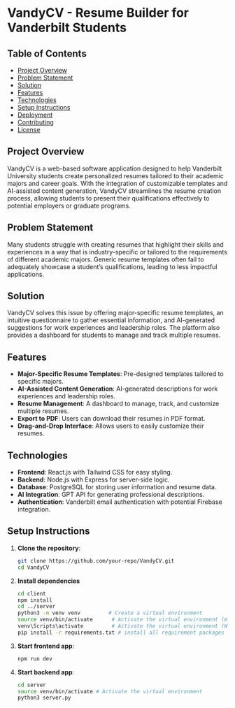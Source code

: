 # VandyCV - Resume Builder for Vanderbilt Students

## Table of Contents

- [Project Overview](#project-overview)
- [Problem Statement](#problem-statement)
- [Solution](#solution)
- [Features](#features)
- [Technologies](#technologies)
- [Setup Instructions](#setup-instructions)
- [Deployment](#deployment)
- [Contributing](#contributing)
- [License](#license)

## Project Overview

VandyCV is a web-based software application designed to help Vanderbilt University students create personalized resumes tailored to their academic majors and career goals. With the integration of customizable templates and AI-assisted content generation, VandyCV streamlines the resume creation process, allowing students to present their qualifications effectively to potential employers or graduate programs.

## Problem Statement

Many students struggle with creating resumes that highlight their skills and experiences in a way that is industry-specific or tailored to the requirements of different academic majors. Generic resume templates often fail to adequately showcase a student’s qualifications, leading to less impactful applications.

## Solution

VandyCV solves this issue by offering major-specific resume templates, an intuitive questionnaire to gather essential information, and AI-generated suggestions for work experiences and leadership roles. The platform also provides a dashboard for students to manage and track multiple resumes.

## Features

- **Major-Specific Resume Templates**: Pre-designed templates tailored to specific majors.
- **AI-Assisted Content Generation**: AI-generated descriptions for work experiences and leadership roles.
- **Resume Management**: A dashboard to manage, track, and customize multiple resumes.
- **Export to PDF**: Users can download their resumes in PDF format.
- **Drag-and-Drop Interface**: Allows users to easily customize their resumes.

## Technologies

- **Frontend**: React.js with Tailwind CSS for easy styling.
- **Backend**: Node.js with Express for server-side logic.
- **Database**: PostgreSQL for storing user information and resume data.
- **AI Integration**: GPT API for generating professional descriptions.
- **Authentication**: Vanderbilt email authentication with potential Firebase integration.

## Setup Instructions

1. **Clone the repository**:

   ```bash
   git clone https://github.com/your-repo/VandyCV.git
   cd VandyCV
   ```

2. **Install dependencies**

   ```bash
   cd client
   npm install
   cd ../server
   python3 -m venv venv         # Create a virtual environment
   source venv/bin/activate      # Activate the virtual environment (macOS/Linux)
   venv\Scripts\activate         # Activate the virtual environment (Windows)
   pip install -r requirements.txt # install all requirement packages
   ```

3. **Start frontend app**:
   ```bash
   npm run dev
   ```
4. **Start backend app**:
   ```bash
   cd server
   source venv/bin/activate # Activate the virtual environment
   python3 server.py
   ```
